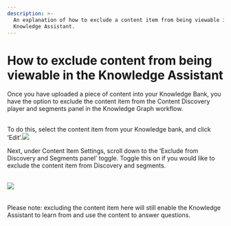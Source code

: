 ```yaml
---
description: >-
  An explanation of how to exclude a content item from being viewable in the
  Knowledge Assistant.
---
```


# How to exclude content from being viewable in the Knowledge Assistant

Once you have uploaded a piece of content into your Knowledge Bank, you have the option to exclude the content item from the Content Discovery player and segments panel in the Knowledge Graph workflow.&#x20;

\
To do this, select the content item from your Knowledge bank, and click ‘Edit’.![](https://lh7-us.googleusercontent.com/LSb8sq51lw35DrxJUPrrl42PibucLcyxsrINrYlVQ3N2JQ5kDze\_ryjDGD3hsGFhAdt-6xU1A8B0h0UDza1VZSSxYZpWPlSyUKzRdslAtp9er\_qXSGQhiZOEo1Bpk3GQullnJbUNUlccL7Oy6xVegjg)

Next, under Content Item Settings, scroll down to the ‘Exclude from Discovery and Segments panel’ toggle. Toggle this on if you would like to exclude the content item from Discovery and segments.&#x20;

\
![](https://lh7-us.googleusercontent.com/ly\_IKocVGY1OajoYWhZ5awawRLQcXxnocYF\_jdndejB5oE6xDLhAqqJUxyno5\_tiH-HoeV0aiVIxWSd\_iYrSAvUHZ41iXMKnAvDGORWiccRNXqGVwIMPhfzTtCRWLOXd0xfqAevZWnfA1Dd9LdIULdc)\
\
\
Please note: excluding the content item here will still enable the Knowledge Assistant to learn from and use the content to answer questions.&#x20;

